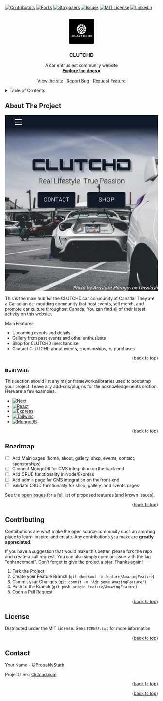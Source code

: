 <div id="top"></div>


<!-- PROJECT SHIELDS -->
[![Contributors][contributors-shield]][contributors-url]
[![Forks][forks-shield]][forks-url]
[![Stargazers][stars-shield]][stars-url]
[![Issues][issues-shield]][issues-url]
[![MIT License][license-shield]][license-url]
[![LinkedIn][linkedin-shield]][linkedin-url]



<!-- PROJECT LOGO -->
<br />
<div align="center">
  <a href="https://github.com/Tundrian/clutchd-next">
    <img src="https://github.com/Tundrian/clutchd-next/blob/96a885f73d5218547887d5084220c3f0efe6c47d/public/images/logo.jpg" alt="Logo" width="80" height="80">
  </a>

  <h3 align="center">CLUTCHD</h3>

  <p align="center">
    A car enthusiest community website
    <br />
    <a href="https://github.com/Tundrian/clutchd-next"><strong>Explore the docs »</strong></a>
    <br />
    <br />
    <a href="https://clutchd-next.vercel.app/">View the site</a>
    ·
    <a href="https://github.com/Tundrian/clutchd-next/issues">Report Bug</a>
    ·
    <a href="https://github.com/Tundrian/clutchd-next/issues">Request Feature</a>
  </p>
</div>



<!-- TABLE OF CONTENTS -->
<details>
  <summary>Table of Contents</summary>
  <ol>
    <li>
      <a href="#about-the-project">About The Project</a>
      <ul>
        <li><a href="#built-with">Built With</a></li>
      </ul>
    </li>
    <li>
      <a href="#getting-started">Getting Started</a>
      <ul>
        <li><a href="#prerequisites">Prerequisites</a></li>
        <li><a href="#installation">Installation</a></li>
      </ul>
    </li>
    <li><a href="#usage">Usage</a></li>
    <li><a href="#roadmap">Roadmap</a></li>
    <li><a href="#contributing">Contributing</a></li>
    <li><a href="#license">License</a></li>
    <li><a href="#contact">Contact</a></li>
    <li><a href="#acknowledgments">Acknowledgments</a></li>
  </ol>
</details>



<!-- ABOUT THE PROJECT -->
## About The Project

![Product Screen Shot](https://github.com/Tundrian/clutchd-next/blob/9d8d8bdba946c5f99384f9527936bb73ba095b41/public/images/HomepageScreenshot.png)

This is the main hub for the CLUTCHD car community of Canada. They are a Canadian car modding community that host events, sell merch, and promote car culture throughout Canada. You can find all of their latest activity on this website.

Main Features:
* Upcoming events and details
* Gallery from past events and other enthusiests
* Shop for CLUTCHD merchandise
* Contact CLUTCHD about events, sponsorships, or purchases

<p align="right">(<a href="#top">back to top</a>)</p>


### Built With

This section should list any major frameworks/libraries used to bootstrap your project. Leave any add-ons/plugins for the acknowledgements section. Here are a few examples.

* [![Next][Next.js]][Next-url]
* [![React][React.js]][React-url]
* [![Express][Express.js]][Express-url]
* [![Tailwind][Tailwind.css]][Tailwind-url]
* [![MongoDB][MongoDB.com]][MongoDB-url]

<p align="right">(<a href="#top">back to top</a>)</p>


<!-- ROADMAP -->
## Roadmap

- [ ] Add Main pages (home, about, gallery, shop, events, contact, sponsorships)
- [ ] Connect MongoDB for CMS integration on the back end
- [ ] Add CRUD functionality in Node/Express
- [ ] Add admin page for CMS integration on the front-end
- [ ] Validate CRUD functionality for shop, gallery, and events pages

See the [open issues](https://github.com/Tundrian/clutchd-next/issues) for a full list of proposed features (and known issues).

<p align="right">(<a href="#top">back to top</a>)</p>



<!-- CONTRIBUTING -->
## Contributing

Contributions are what make the open source community such an amazing place to learn, inspire, and create. Any contributions you make are **greatly appreciated**.

If you have a suggestion that would make this better, please fork the repo and create a pull request. You can also simply open an issue with the tag "enhancement".
Don't forget to give the project a star! Thanks again!

1. Fork the Project
2. Create your Feature Branch (`git checkout -b feature/AmazingFeature`)
3. Commit your Changes (`git commit -m 'Add some AmazingFeature'`)
4. Push to the Branch (`git push origin feature/AmazingFeature`)
5. Open a Pull Request

<p align="right">(<a href="#top">back to top</a>)</p>



<!-- LICENSE -->
## License

Distributed under the MIT License. See `LICENSE.txt` for more information.

<p align="right">(<a href="#top">back to top</a>)</p>



<!-- CONTACT -->
## Contact

Your Name - [@ProbablyStark](https://twitter.com/ProbablyStark)

Project Link: [Clutchd.com](https://github.com/Tundrian/clutchd-next)

<p align="right">(<a href="#top">back to top</a>)</p>



<!-- ACKNOWLEDGMENTS -->
<!-- ## Acknowledgments

Use this space to list resources you find helpful and would like to give credit to. I've included a few of my favorites to kick things off!

* [Choose an Open Source License](https://choosealicense.com)
* [GitHub Emoji Cheat Sheet](https://www.webpagefx.com/tools/emoji-cheat-sheet)
* [Malven's Flexbox Cheatsheet](https://flexbox.malven.co/)
* [Malven's Grid Cheatsheet](https://grid.malven.co/)
* [Img Shields](https://shields.io)
* [GitHub Pages](https://pages.github.com)
* [Font Awesome](https://fontawesome.com)
* [React Icons](https://react-icons.github.io/react-icons/search) -->

<p align="right">(<a href="#top">back to top</a>)</p>



<!-- MARKDOWN LINKS & IMAGES -->
<!-- https://www.markdownguide.org/basic-syntax/#reference-style-links -->
[contributors-shield]: https://img.shields.io/github/contributors/Tundrian/clutchd-next.svg?style=for-the-badge
[contributors-url]: https://github.com/Tundrian/clutchd-next/graphs/contributors
[forks-shield]: https://img.shields.io/github/forks/Tundrian/clutchd-next.svg?style=for-the-badge
[forks-url]: https://github.com/Tundrian/clutchd-next/network/members
[stars-shield]: https://img.shields.io/github/stars/Tundrian/clutchd-next.svg?style=for-the-badge
[stars-url]: https://github.com/Tundrian/clutchd-next/stargazers
[issues-shield]: https://img.shields.io/github/issues/Tundrian/clutchd-next.svg?style=for-the-badge
[issues-url]: https://github.com/Tundrian/clutchd-next/issues
[license-shield]: https://img.shields.io/github/license/Tundrian/clutchd-next.svg?style=for-the-badge
[license-url]: https://github.com/Tundrian/clutchd-next/blob/master/LICENSE.txt
[linkedin-shield]: https://img.shields.io/badge/-LinkedIn-black.svg?style=for-the-badge&logo=linkedin&colorB=555
[linkedin-url]: https://www.linkedin.com/in/antoniosansotta/
[product-screenshot]: images/screenshot.png
[Next.js]: https://img.shields.io/badge/next.js-000000?style=for-the-badge&logo=nextdotjs&logoColor=white
[Next-url]: https://nextjs.org/
[React.js]: https://img.shields.io/badge/React-20232A?style=for-the-badge&logo=react&logoColor=61DAFB
[React-url]: https://reactjs.org/
[Tailwind.css]: https://img.shields.io/badge/Tailwind-06B6D4?style=for-the-badge&logo=tailwind-css&logoColor=white
[Tailwind-url]: https://tailwindcss.com/
[Express.js]: https://img.shields.io/badge/Express-000000?style=for-the-badge&logo=express&logoColor=white
[Express-url]: https://expressjs.com/
[MongoDB.com]: https://img.shields.io/badge/MongoDB-47A248?style=for-the-badge&logo=mongodb&logoColor=white
[MongoDB-url]: https://www.mongodb.com


